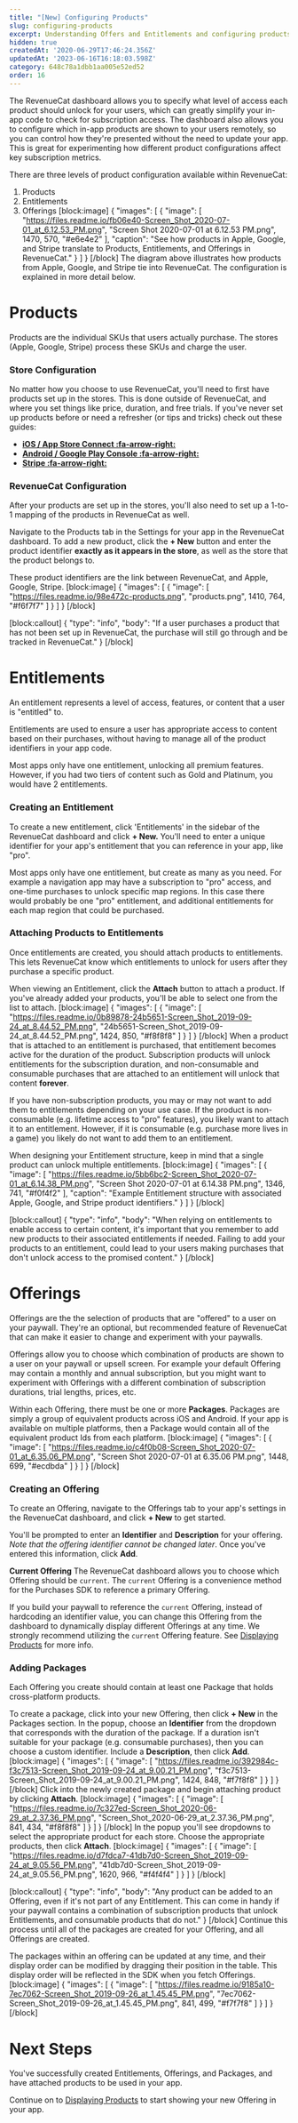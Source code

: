 ```yaml
---
title: "[New] Configuring Products"
slug: configuring-products
excerpt: Understanding Offers and Entitlements and configuring products with RevenueCat
hidden: true
createdAt: '2020-06-29T17:46:24.356Z'
updatedAt: '2023-06-16T16:18:03.598Z'
category: 648c78a1dbb1aa005e52ed52
order: 16
---
```

The RevenueCat dashboard allows you to specify what level of access each product should unlock for your users, which can greatly simplify your in-app code to check for subscription access. The dashboard also allows you to configure which in-app products are shown to your users remotely, so you can control how they're presented without the need to update your app. This is great for experimenting how different product configurations affect key subscription metrics.

There are three levels of product configuration available within RevenueCat:
  1.  Products
  2. Entitlements
  3. Offerings
[block:image]
{
  "images": [
    {
      "image": [
        "https://files.readme.io/fb06e40-Screen_Shot_2020-07-01_at_6.12.53_PM.png",
        "Screen Shot 2020-07-01 at 6.12.53 PM.png",
        1470,
        570,
        "#e6e4e2"
      ],
      "caption": "See how products in Apple, Google, and Stripe translate to Products, Entitlements, and Offerings in RevenueCat."
    }
  ]
}
[/block]
The diagram above illustrates how products from Apple, Google, and Stripe tie into RevenueCat. The configuration is explained in more detail below.

# Products
Products are the individual SKUs that users actually purchase. The stores (Apple, Google, Stripe) process these SKUs and charge the user.

### Store Configuration
No matter how you choose to use RevenueCat, you'll need to first have products set up in the stores. This is done outside of RevenueCat, and where you set things like price, duration, and free trials. If you've never set up products before or need a refresher (or tips and tricks) check out these guides:

- **[iOS / App Store Connect :fa-arrow-right:](doc:ios-products)**
- **[Android / Google Play Console :fa-arrow-right:](doc:android-products)**
- **[Stripe :fa-arrow-right:](doc:stripe-products)**

### RevenueCat Configuration
After your products are set up in the stores, you'll also need to set up a 1-to-1 mapping of the products in RevenueCat as well.

Navigate to the Products tab in the Settings for your app in the RevenueCat dashboard. To add a new product, click the **+ New** button and enter the product identifier **exactly as it appears in the store**, as well as the store that the product belongs to.

These product identifiers are the link between RevenueCat, and Apple, Google, Stripe.
[block:image]
{
  "images": [
    {
      "image": [
        "https://files.readme.io/98e472c-products.png",
        "products.png",
        1410,
        764,
        "#f6f7f7"
      ]
    }
  ]
}
[/block]

[block:callout]
{
  "type": "info",
  "body": "If a user purchases a product that has not been set up in RevenueCat, the purchase will still go through and be tracked in RevenueCat."
}
[/block]
# Entitlements
An entitlement represents a level of access, features, or content that a user is "entitled" to.

Entitlements are used to ensure a user has appropriate access to content based on their purchases, without having to manage all of the product identifiers in your app code. 

Most apps only have one entitlement, unlocking all premium features. However, if you had two tiers of content such as Gold and Platinum, you would have 2 entitlements.

### Creating an Entitlement

To create a new entitlement, click 'Entitlements' in the sidebar of the RevenueCat dashboard and click **+ New.** You'll need to enter a unique identifier for your app's entitlement that you can reference in your app, like "pro". 

Most apps only have one entitlement, but create as many as you need. For example a navigation app may have a subscription to "pro" access, and one-time purchases to unlock specific map regions. In this case there would probably be one "pro" entitlement, and additional entitlements for each map region that could be purchased.

### Attaching Products to Entitlements
Once entitlements are created, you should attach products to entitlements. This lets RevenueCat know which entitlements to unlock for users after they purchase a specific product.

When viewing an Entitlement, click the **Attach** button to attach a product. If you've already added your products, you'll be able to select one from the list to attach.
[block:image]
{
  "images": [
    {
      "image": [
        "https://files.readme.io/0b89878-24b5651-Screen_Shot_2019-09-24_at_8.44.52_PM.png",
        "24b5651-Screen_Shot_2019-09-24_at_8.44.52_PM.png",
        1424,
        850,
        "#f8f8f8"
      ]
    }
  ]
}
[/block]
When a product that is attached to an entitlement is purchased, that entitlement becomes active for the duration of the product. Subscription products will unlock entitlements for the subscription duration, and non-consumable and consumable purchases that are attached to an entitlement will unlock that content **forever**.

If you have non-subscription products, you may or may not want to add them to entitlements depending on your use case. If the product is non-consumable (e.g. lifetime access to "pro" features), you likely want to attach it to an entitlement. However, if it is consumable (e.g. purchase more lives in a game) you likely do not want to add them to an entitlement. 

When designing your Entitlement structure, keep in mind that a single product can unlock multiple entitlements. 
[block:image]
{
  "images": [
    {
      "image": [
        "https://files.readme.io/5bb6bc2-Screen_Shot_2020-07-01_at_6.14.38_PM.png",
        "Screen Shot 2020-07-01 at 6.14.38 PM.png",
        1346,
        741,
        "#f0f4f2"
      ],
      "caption": "Example Entitlement structure with associated Apple, Google, and Stripe product identifiers."
    }
  ]
}
[/block]

[block:callout]
{
  "type": "info",
  "body": "When relying on entitlements to enable access to certain content, it's important that you remember to add new products to their associated entitlements if needed. Failing to add your products to an entitlement, could lead to your users making purchases that don't unlock access to the promised content."
}
[/block]
# Offerings

Offerings are the the selection of products that are "offered" to a user on your paywall. They're an optional, but recommended feature of RevenueCat that can make it easier to change and experiment with your paywalls.

Offerings allow you to choose which combination of products are shown to a user on your paywall or upsell screen. For example your default Offering may contain a monthly and annual subscription, but you might want to experiment with Offerings with a different combination of subscription durations, trial lengths, prices, etc.

Within each Offering, there must be one or more **Packages**. Packages are simply a group of equivalent products across iOS and Android. If your app is available on multiple platforms, then a Package would contain all of the equivalent product Ids from each platform. 
[block:image]
{
  "images": [
    {
      "image": [
        "https://files.readme.io/c4f0b08-Screen_Shot_2020-07-01_at_6.35.06_PM.png",
        "Screen Shot 2020-07-01 at 6.35.06 PM.png",
        1448,
        699,
        "#ecdbda"
      ]
    }
  ]
}
[/block]
### Creating an Offering

To create an Offering, navigate to the Offerings tab to your app's settings in the RevenueCat dashboard, and click **+ New** to get started.

You'll be prompted to enter an **Identifier** and **Description** for your offering. *Note that the offering identifier cannot be changed later*. Once you've entered this information, click **Add**.

**Current Offering**
The RevenueCat dashboard allows you to choose which Offering should be `current`. The `current` Offering is a convenience method for the Purchases SDK to reference a primary Offering. 

If you build your paywall to reference the `current` Offering, instead of hardcoding an identifier value, you can change this Offering from the dashboard to dynamically display different Offerings at any time. We strongly recommend utilizing the `current` Offering feature. See [Displaying Products](doc:displaying-products) for more info.

### Adding Packages
Each Offering you create should contain at least one Package that holds cross-platform products. 

To create a package, click into your new Offering, then click **+ New** in the Packages section. In the popup, choose an **Identifier** from the dropdown that corresponds with the duration of the package. If a duration isn't suitable for your package (e.g. consumable purchases), then you can choose a custom identifier. Include a **Description**, then click **Add**. 
[block:image]
{
  "images": [
    {
      "image": [
        "https://files.readme.io/392984c-f3c7513-Screen_Shot_2019-09-24_at_9.00.21_PM.png",
        "f3c7513-Screen_Shot_2019-09-24_at_9.00.21_PM.png",
        1424,
        848,
        "#f7f8f8"
      ]
    }
  ]
}
[/block]
Click into the newly created package and begin attaching product by clicking **Attach**.
[block:image]
{
  "images": [
    {
      "image": [
        "https://files.readme.io/7c327ed-Screen_Shot_2020-06-29_at_2.37.36_PM.png",
        "Screen_Shot_2020-06-29_at_2.37.36_PM.png",
        841,
        434,
        "#f8f8f8"
      ]
    }
  ]
}
[/block]
In the popup you'll see dropdowns to select the appropriate product for each store. Choose the appropriate products, then click **Attach**.
[block:image]
{
  "images": [
    {
      "image": [
        "https://files.readme.io/d7fdca7-41db7d0-Screen_Shot_2019-09-24_at_9.05.56_PM.png",
        "41db7d0-Screen_Shot_2019-09-24_at_9.05.56_PM.png",
        1620,
        966,
        "#f4f4f4"
      ]
    }
  ]
}
[/block]

[block:callout]
{
  "type": "info",
  "body": "Any product can be added to an Offering, even if it's not part of any Entitlement. This can come in handy if your paywall contains a combination of subscription products that unlock Entitlements, and consumable products that do not."
}
[/block]
Continue this process until all of the packages are created for your Offering, and all Offerings are created.

The packages within an offering can be updated at any time, and their display order can be modified by dragging their position in the table. This display order will be reflected in the SDK when you fetch Offerings.
[block:image]
{
  "images": [
    {
      "image": [
        "https://files.readme.io/9185a10-7ec7062-Screen_Shot_2019-09-26_at_1.45.45_PM.png",
        "7ec7062-Screen_Shot_2019-09-26_at_1.45.45_PM.png",
        841,
        499,
        "#f7f7f8"
      ]
    }
  ]
}
[/block]
# Next Steps
You've successfully created Entitlements, Offerings, and Packages, and have attached products to be used in your app. 

Continue on to [Displaying Products](doc:displaying-products) to start showing your new Offering in your app.